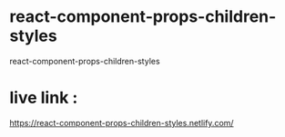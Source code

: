 # react-component-props-children-styles
react-component-props-children-styles



# live link : 
https://react-component-props-children-styles.netlify.com/
